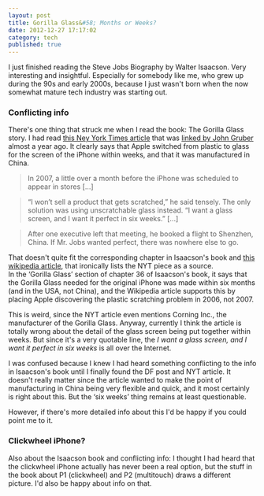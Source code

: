 ```yaml
---
layout: post
title: Gorilla Glass&#58; Months or Weeks?
date: 2012-12-27 17:17:02
category: tech
published: true
---
```


I just finished reading the Steve Jobs Biography by Walter Isaacson. Very interesting and insightful. Especially for somebody like me, who grew up during the 90s and early 2000s, because I just wasn't born when the now somewhat mature tech industry was starting out.

### Conflicting info
There's one thing that struck me when I read the book: The Gorilla Glass story. I had read [this Ney York Times article](http://www.nytimes.com/2012/01/22/business/apple-america-and-a-squeezed-middle-class.html?_r=3&amp;pagewanted=all&amp;) that was [linked by John Gruber](http://daringfireball.net/linked/2012/01/21/apple-china) almost a year ago. It clearly says that Apple switched from plastic to glass for the screen of the iPhone within weeks, and that it was manufactured in China. 

> In 2007, a little over a month before the iPhone was scheduled to appear in stores [...]

> “I won’t sell a product that gets scratched,” he said tensely. The only solution was using unscratchable glass instead. “I want a glass screen, and I want it perfect in six weeks.” [...]

> After one executive left that meeting, he booked a flight to Shenzhen, China. If Mr. Jobs wanted perfect, there was nowhere else to go.

That doesn't quite fit the corresponding chapter in Isaacson's book and [this wikipedia article](http://en.wikipedia.org/wiki/Gorilla_glass), that ironically lists the NYT piece as a source.  
In the ‘Gorilla Glass’ section of chapter 36 of Isaacson's book, it says that the Gorilla Glass needed for the original iPhone was made within six months (and in the USA, not China), and the Wikipedia article supports this by placing Apple discovering the plastic scratching problem in 2006, not 2007.

This is weird, since the NYT article even mentions Corning Inc., the manufacturer of the Gorilla Glass. Anyway, currently I think the article is totally wrong about the detail of the glass screen being put together within weeks. But since it's a very quotable line, the *I want a glass screen, and I want it perfect in six weeks* is all over the Internet. 

I was confused because I knew I had heard something conflicting to the info in Isaacson's book until I finally found the DF post and NYT article. It doesn't really matter since the article wanted to make the point of manufacturing in China being very flexible and quick, and it most certainly is right about this. But the ‘six weeks’ thing remains at least questionable. 

However, if there's more detailed info about this I'd be happy if you could point me to it. 

### Clickwheel iPhone?
Also about the Isaacson book and conflicting info: I thought I had heard that the clickwheel iPhone actually has never been a real option, but the stuff in the book about P1 (clickwheel) and P2 (multitouch) draws a different picture. I'd also be happy about info on that. 